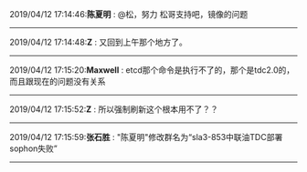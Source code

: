 2019/04/12 17:14:46:**陈夏明** : @松，努力 松哥支持吧，镜像的问题
*************************************************************************************
2019/04/12 17:14:48:**Z** : 又回到上午那个地方了。
*************************************************************************************
2019/04/12 17:15:20:**Maxwell** : etcd那个命令是执行不了的，那个是tdc2.0的，而且跟现在的问题没有关系
*************************************************************************************
2019/04/12 17:15:52:**Z** : 所以强制刷新这个根本用不了？？
*************************************************************************************
2019/04/12 17:15:59:**张石胜** : "陈夏明"修改群名为“sla3-853中联油TDC部署sophon失败”
*************************************************************************************
